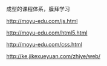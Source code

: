 成型的课程体系，膜拜学习

http://moyu-edu.com/js.html  

http://moyu-edu.com/html5.html

http://moyu-edu.com/css.html

http://ke.jikexueyuan.com/zhiye/web/
